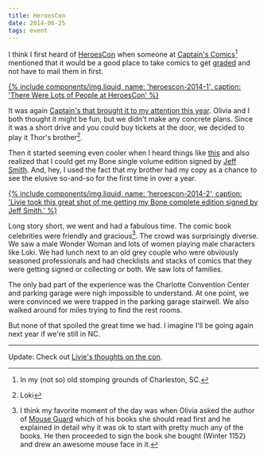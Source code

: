 ```yaml
---
title: HeroesCon
date: 2014-06-25
tags: event
---
```


I think I first heard of [HeroesCon][hc] when someone at [Captain's Comics][cc][^1] mentioned that it would be a good place to take comics to get [graded][cgc] and not have to mail them in first.

[{% include components/img.liquid, name: 'heroescon-2014-1', caption: 'There Were Lots of People at HeroesCon' %}](https://www.flickr.com/photos/trey_piepmeier/14508382962/)

It was again [Captain's that brought it to my attention this year][capttweet]. Olivia and I both thought it might be fun, but we didn't make any concrete plans. Since it was a short drive and you could buy tickets at the door, we decided to play it Thor's brother[^3].

Then it started seeming even cooler when I heard things like [this][dharbin] and also realized that I could get my Bone single volume edition signed by [Jeff Smith][jeffsmith]. And, hey, I used the fact that my brother had my copy as a chance to see the elusive so-and-so for the first time in over a year.

[{% include components/img.liquid, name: 'heroescon-2014-2', caption: 'Livie took this great shot of me getting my Bone complete edition signed by Jeff Smith.' %}](https://www.flickr.com/photos/livie_leigh/14321561810)

Long story short, we went and had a fabulous time. The comic book celebrities were friendly and gracious[^4]. The crowd was surprisingly diverse. We saw a male Wonder Woman and lots of women playing male characters like Loki. We had lunch next to an old grey couple who were obviously seasoned professionals and had checklists and stacks of comics that they were getting signed or collecting or both. We saw lots of families.

The only bad part of the experience was the Charlotte Convention Center and parking garage were nigh impossible to understand. At one point, we were convinced we were trapped in the parking garage stairwell. We also walked around for miles trying to find the rest rooms.

But none of that spoiled the great time we had. I imagine I'll be going again next year if we're still in NC.

---

Update: Check out [Livie's thoughts on the con][livie].

[^1]: In my (not so) old stomping grounds of Charleston, SC.
[^2]: Probably someone on Twitter.
[^3]: Loki
[^4]: I think my favorite moment of the day was when Olivia asked the author of [Mouse Guard][mg] which of his books she should read first and he explained in detail why it was ok to start with pretty much any of the books. He then proceeded to sign the book she bought (Winter 1152) and drew an awesome mouse face in it.

[cc]: http://www.captainscomics.com/
[capttweet]: https://twitter.com/CaptsComicsToys/status/478953712061534208
[dharbin]: http://dharbin.tumblr.com/post/89102262623/heroesonline-a-word-about-conduct-at
[hc]: http://www.heroesonline.com/heroescon/
[cgc]: http://en.wikipedia.org/wiki/Comics_Guaranty
[jeffsmith]: http://www.boneville.com/
[mg]: http://www.mouseguard.net/
[livie]: http://www.olivialeighmiller.com/blog/2014/6/22/heroescon
